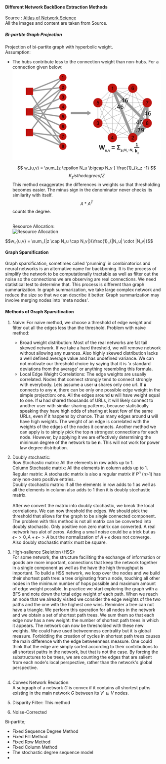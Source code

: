 #### Different Network BackBone Extraction Methods
Source : [Altlas of Network Science](https://arxiv.org/abs/2101.00863)<br />
All the images and content are taken from Source.
##### Bi-partite Graph Projection
Projection of bi-partite graph with hyperbolic weight. <br />
Assumption:
- The hubs contribute less to the connection weight than non-hubs. For a connection given below:
  ![Bi-partite graph](hyperbolic.PNG)

  $$ w_(u,v) = \sum_{z \epsilon N_u \bigcap N_v } \frac{1}_{k_z -1} $$
  $$K_z is the degree of Z$$
  This method exaggerates the differences in weights so that thresholding becomes easier. The minus sign in the denominator never checks its similarity with itself.
  $$A*A^T$$ counts the degree. <br /><br />

  Resource Allocation: <br />
  ![Resource Allocation](resource.PNG)

 $$w_{u,v} = \sum_{|z \cap N_u \cap N_v|}{\frac{1}_{|N_u| \cdot |N_v|}$$

#### Graph Sparsification
Graph sparsification, sometimes called 'prunning' in combinatorics and neural networks is an alternative name for backboning. It is the process of simplify the network to be computationally tractable as well as filter out the noise so the connections we are observing are real connections. We need statistical test to determine that.
This process is different than graph summarization. In graph summarization, we take large complex network and reduce the size so that we can describe it better. Graph summarization may involve merging nodes into 'meta nodes'.

#### Methods of Graph Sparsification
1) Naive: For naive method, we choose a threshold of edge weight and filter out all the edges less than the threshold. Problem with naive method:
   - Broad weight distribution: Most of the real networks are fat tail skewed network. If we take a hard threshold, we will remove network without allowing any nuances. Also highly skewed distribution lacks a well defined average value and has undefined variance. We can not motivate our threshold choice by saying that it is 'x standard deviations from the average' or anything resembling this formula.
   - Local Edge Weight Correlations:  The edge weights are usually correlated. Nodes that connect strongly tend to connect strongly with everybody. Lets assume a user **u** shares only one url. If **u** connects to any **v**, there can be only one possible edge weight in the simple projection: one. All the edges around **u** will have weight equal to one. If **u** had shared thousands of URLs, it will likely connect to another user with similar sharing patterns, because statistically speaking they have high odds of sharing at least few of the same URLs, even if it happens by chance. Thus many edges around **u** will have high weights. The weight of an edge is correlated with the weights of the edges of the nodes it connects. Another method we can apply is to simply pick the top **n** strongest connections for each node. However, by applying it we are effectively determining the minimum degree of the network to be **n**. This will not work for power law degree distribution.
  
2) Doubly stochastic: <br />
   Row Stochastic matrix: All the elements in row adds up to 1.<br />
   Column Stochastic matrix: All the elements in column adds up to 1.<br />
   Regular matrix: A stochastic matrix is also a regular matrix if $P^n$ (n>1) has only non-zero positive entries.<br />
   Doubly stochastic matrix: If all the elements in row adds to 1 as well as all the elements in column also adds to 1 then it is doubly stochastic matrix.<br /><br />
   After we convert the matrix into doubly stochastic, we break the local correlations. We can now threshold the edges. We should pick the threshold that allows for the graph to be single connected component. The problem with this method is not all matrix can be converted into doubly stochastic. Only positive non zero matrix can converted. A real network has alot of zeros. Adding a small noise could be a trick but as $\epsilon -> 0, A+ \epsilon -> A$ but the normalization of $A + \epsilon$ does not converge. Also doubly stochastic matrix must be square.

3) High-salience Skeletion (HSS):<br />
For some network, the structure faciliting the exchange of information or goods are more important, connections that keep  the network together in a single component as well as the have the high throughput is important. To build a HSS network, we loop over the nodes and we build their shortest path tree: a tree originating from a node, touching all other nodes in the minimum number of hops possible and maximum amount of edge weight possible. In practice we start exploring the graph with a BFS and note down the total edge weight of each path. When we reach an node that we already visited we consider the edge weights of the two paths and the one with the highest one wins. Reminder a tree can not have a triangle. We perform this operation for all nodes in the network and we obtain a set of shortest path trees. We sum them so that each edge now has a new weight: the number of shortest path trees in which it appears. The network can now be thresholded with these new weights. We could have used betweenness centrality but it is  global measure. Forbidding the creation of cycles in shortest path trees causes the main difference with the edge betweenness measure. One could think that the edge are simply sorted according to their contributions to all shortest paths in the network, but that is not the case. By forcing the substructures to be trees, we are counting the edges that are salient from each node's local perspective, rather than the network's global perspective. 
<br /><br />
   
5) Convex Network Reduction: <br />
A subgraph of a network $G$ is convex if it contains all shortest paths existing in the main network $G$ between its $V' \subseteq V$ nodes.

7) Disparity Filter:
   This method
9) Noise-Corrected


Bi-partite;
- Fixed Sequence Degree Method
- Fixed Fill Method
- Fixed Row Method
- Fixed Column Method
- The stochastic degree sequence model
- 
